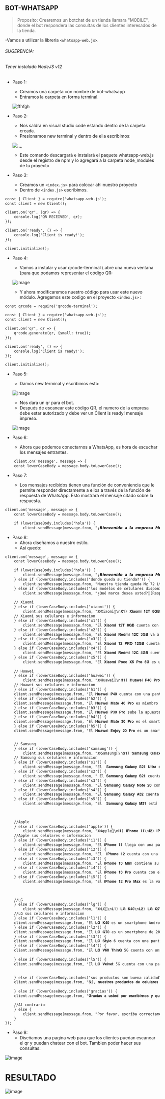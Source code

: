 ## BOT-WHATSAPP

>Proposito: Crearemos un botchat de un tienda llamara "MOBILE", donde el bot respondera las consultas de los clientes interesados de la tienda.

-Vamos a utilizar la libreria `<whatsapp-web.js>`. 

###### SUGERENCIA:
###### Tener instalado NodeJS v12

+ Paso 1: 
    * Creamos una carpeta con nombre de bot-whatsapp
    * Entramos la carpeta en forma terminal.

    ![ffhfgh](https://github.com/MaricarmenCatalinaRaymundoRomero/Bot-Whatsapp/assets/129924045/007677e4-1464-46e8-ba56-505c56f14a4b)


+ Paso 2:
    * Nos saldra en visual studio code estando dentro de la carpeta creada.
    * Presionamos new terminal y dentro de ella escribimos:
   
   ![,,,,](https://github.com/MaricarmenCatalinaRaymundoRomero/Bot-Whatsapp/assets/129924045/47126f02-8522-4477-a1d8-f0126f616ea6)

    * Este comando descargará e instalará el paquete whatsapp-web.js desde el registro de npm y lo agregará a la carpeta node_modules de tu proyecto.
+ Paso 3:
    * Creamos un `<index.js>` para colocar ahi nuestro proyecto
    * Dentro de `<index.js>` escribimos.
    
```html
const { Client } = require('whatsapp-web.js');
const client = new Client();

client.on('qr', (qr) => {
    console.log('QR RECEIVED', qr);
});

client.on('ready', () => {
    console.log('Client is ready!');
});

client.initialize();

``` 
+ Paso 4:
    * Vamos a instalar y usar qrcode-terminal ( abre una nueva ventana )para que podamos representar el código QR:

   ![image](https://github.com/MaricarmenCatalinaRaymundoRomero/Bot-Whatsapp/assets/129924045/82265b17-94eb-45ac-89a9-fd841e3ab24c)

    * Y ahora modificaremos nuestro código para usar este nuevo módulo. Agregamos este codigo en el proyecto `<index.js>` : 

```html
const qrcode = require('qrcode-terminal');

const { Client } = require('whatsapp-web.js');
const client = new Client();

client.on('qr', qr => {
    qrcode.generate(qr, {small: true});
});

client.on('ready', () => {
    console.log('Client is ready!');
});

client.initialize();

```

+ Paso 5:
    * Damos new terminal y escribimos esto:

   ![image](https://github.com/MaricarmenCatalinaRaymundoRomero/Bot-Whatsapp/assets/129924045/f1e30fe7-6dd2-4346-bc73-282fbce61dc3)


    * Nos dara un qr para el bot.
    * Después de escanear este código QR, el numero de la empresa debe estar autorizado y debe ver un Client is ready! mensaje impreso.
    
   ![image](https://github.com/MaricarmenCatalinaRaymundoRomero/Bot-Whatsapp/assets/129924045/5cf96b61-ced0-4168-8309-2a54203956ab)
 
 + Paso 6:
    * Ahora que podemos conectarnos a WhatsApp, es hora de escuchar los mensajes entrantes.

```html
    client.on('message', message => {
    const lowerCaseBody = message.body.toLowerCase();
```

 + Paso 7:
 
     * Los mensajes recibidos tienen una función de conveniencia que le permite responder directamente a ellos a través de la función de respuesta de WhatsApp. Esto mostrará el mensaje citado sobre la respuesta.
     
```html
client.on('message', message => {
    const lowerCaseBody = message.body.toLowerCase();

    if (lowerCaseBody.includes('hola')) {
        client.sendMessage(message.from, "¡𝘽𝙞𝙚𝙣𝙫𝙚𝙣𝙞𝙙𝙤 𝙖 𝙡𝙖 𝙚𝙢𝙥𝙧𝙚𝙨𝙖 𝙈𝙊𝙑𝙄𝙇𝙀!✨\nTenemos más de 2 años de rubro.\n Los mejores precios de celulares que hay en el Peru📲\n\n=>Escribe que preguntas nos quiere decir, por ejemplo:\n-Donde queda su tienda?\n-Los modelos de celulares disponible?\n-Sus productos son buena calidad?\n\nUn bot te estará atendiendo 🤖<3");

```

 + Paso 8:
     * Ahora diseñamos a nuestro estilo.
     * Asi quedo:
```html     
client.on('message', message => {
    const lowerCaseBody = message.body.toLowerCase();

    if (lowerCaseBody.includes('hola')) {
        client.sendMessage(message.from, "¡𝘽𝙞𝙚𝙣𝙫𝙚𝙣𝙞𝙙𝙤 𝙖 𝙡𝙖 𝙚𝙢𝙥𝙧𝙚𝙨𝙖 𝙈𝙊𝙑𝙄𝙇𝙀!✨\nTenemos más de 2 años de rubro.\n Los mejores precios de celulares que hay en el Peru📲\n\n=>Escribe que preguntas nos quiere decir, por ejemplo:\n-Donde queda su tienda?\n-Los modelos de celulares disponible?\n-Sus productos son buena calidad?\n\nUn bot te estará atendiendo 🤖<3");
    } else if (lowerCaseBody.includes('donde queda su tienda?')) {
        client.sendMessage(message.from, "Nuestra tienda queda Mz 72 Lt 9 Et 7/La Pradera 🛒🛍️ \nVisitanos de 11am a 9pm 🚶🏼‍♂️💨");
    } else if (lowerCaseBody.includes('los modelos de celulares disponible?')) {
        client.sendMessage(message.from, "¿Qué marca desea usted?👀(Responde las opciones que están disponibles)\n● Xiaomi\n● Huawei\n● Samsung\n● Apple\n● LG");
    
    // Xiaomi
    } else if (lowerCaseBody.includes('xiaomi')) {
        client.sendMessage(message.from, "》》Xiaomi📱\n𝐗𝟏) 𝐗𝐢𝐚𝐨𝐦𝐢 𝟏𝟐𝐓 𝟖𝐆𝐁\n𝐗𝟐) 𝐗𝐢𝐚𝐨𝐦𝐢 𝐑𝐞𝐝𝐦𝐢 𝟏𝟐𝐂 𝟑𝐆𝐁\n𝐗𝟑) 𝐗𝐢𝐚𝐨𝐦𝐢 𝟏𝟐 𝐏𝐑𝐎 𝟏𝟐𝐆𝐁\n𝐗𝟒) 𝐗𝐢𝐚𝐨𝐦𝐢 𝐑𝐞𝐝𝐦𝐢 𝟏𝟐𝐂 𝟒𝐆𝐁\n𝐗𝟓) 𝐗𝐢𝐚𝐨𝐦𝐢 𝐏𝐨𝐜𝐨 𝐗𝟓 𝐏𝐫𝐨 𝟓𝐆\n(Escribe el nombre del celular que prefieres) 💁🏻‍♀️🛒");
    // Xiaomi sus celulares e informacion
    } else if (lowerCaseBody.includes('x1')) {
        client.sendMessage(message.from, "El 𝐗𝐢𝐚𝐨𝐦𝐢 𝟏𝟐𝐓 𝟖𝐆𝐁 cuenta con una configuración de cámaras increíbles con un sensor principal de 108 MP de Samsung ISOCELL HM6, una batería de 5000 mAh con carga rápida de 120W y una capacidad de 8 RAM - 256 almacenamiento interno.\n💰Su precio lo estamos dejando a solo S/2400");   
    } else if (lowerCaseBody.includes('x2')) {
        client.sendMessage(message.from, "El 𝐗𝐢𝐚𝐨𝐦𝐢 𝐑𝐞𝐝𝐦𝐢 𝟏𝟐𝐂 𝟑𝐆𝐁 va a sorprender a todos los amantes tecnológicos con su pantalla de 6,71 pulgadas con resolución HD+ con una batería de 5000 mAh y su cámara principal de 50MP con IA.\n💰Su precio lo estamos dejando a solo S/521");
    } else if (lowerCaseBody.includes('x3')) {
        client.sendMessage(message.from, "El 𝐗𝐢𝐚𝐨𝐦𝐢 𝟏𝟐 𝐏𝐑𝐎 𝟏𝟐𝐆𝐁 cuenta con una pantalla LTPO AMOLED de 6.73 pulgadas a resolución 1440p y tasa de refresco de 120Hz, el Xiaomi 12 Pro está potenciado por un procesador Snapdragon 8 Gen 1 de Qualcomm, junto con 8GB o 12GB de RAM y 128GB o 256GB de almacenamiento interno no expandible.\n💰Su precio lo estamos dejando a solo S/864");
    } else if (lowerCaseBody.includes('x4')) {
        client.sendMessage(message.from, "El 𝐗𝐢𝐚𝐨𝐦𝐢 𝐑𝐞𝐝𝐦𝐢 𝟏𝟐𝐂 𝟒𝐆𝐁 cuenta con una pantalla Full HD+ de 6.67 pulgadas y una tasa de refresco de 120Hz. En cuanto a la fotografía, tiene una configuración de cámara cuádruple en la parte trasera con sensores de 48MP, 8MP, 2MP y 2MP, y una cámara frontal de 20 megapíxeles.\n💰Su precio lo estamos dejando a solo S/1500");
    } else if (lowerCaseBody.includes('x5')) {
        client.sendMessage(message.from, "El 𝐗𝐢𝐚𝐨𝐦𝐢 𝐏𝐨𝐜𝐨 𝐗𝟓 𝐏𝐫𝐨 𝟓𝐆 es un smartphone Android con una pantalla AMOLED de 6.67 pulgadas a resolución FHD+ y tasa de refresco de 120Hz. La cámara trasera del Poco X5 Pro es triple con un lente principal de 108MP, y su cámara frontal es de 16MP. Una batería de 5000 mAh con carga rápida de 67W.\n💰Su precio lo estamos dejando a solo S/1070 ");
    
    // Huawei
    } else if (lowerCaseBody.includes('huawei')) {
        client.sendMessage(message.from, "》》Huawei📱\n𝐇𝟏) 𝐇𝐮𝐚𝐰𝐞𝐢 𝐏𝟒𝟎 𝐏𝐫𝐨\n𝐇𝟐) 𝐇𝐮𝐚𝐰𝐞𝐢 𝐌𝐚𝐭𝐞 𝟒𝟎 𝐏𝐫𝐨\n𝐇𝟑) 𝐇𝐮𝐚𝐰𝐞𝐢 𝐏𝟑𝟎 𝐏𝐫𝐨\n𝐇𝟒) 𝐇𝐮𝐚𝐰𝐞𝐢 𝐌𝐚𝐭𝐞 𝟑𝟎 𝐏𝐫𝐨\n𝐇𝟓) 𝐇𝐮𝐚𝐰𝐞𝐢 𝐄𝐧𝐣𝐨𝐲 𝟐𝟎 𝐏𝐫𝐨\n(Escribe el nombre del celular que prefieres) 💁🏻‍♀️🛒");
    // Huawei sus celulares e informacion
    } else if (lowerCaseBody.includes('h1')) {
    client.sendMessage(message.from, "El 𝐇𝐮𝐚𝐰𝐞𝐢 𝐏𝟒𝟎 cuenta con una pantalla OLED de 6.58 pulgadas a 1200 x 2640 pixels de resolución y tasa de refresco de 90Hz.Cuenta con una batería de 4200 mAh con soporte para carga rápida tanto inalámbrica como convencional\n💰Su precio lo estamos dejando a solo S/2899");
    } else if (lowerCaseBody.includes('h2')) {
    client.sendMessage(message.from, "El 𝐇𝐮𝐚𝐰𝐞𝐢 𝐌𝐚𝐭𝐞 𝟒𝟎 𝐏𝐫𝐨 es miembro de la serie Mate 40 y cuenta con una pantalla OLED de 6.76 pulgadas a resolución Full HD+.La cámara posterior del Mate 40 Pro es triple, en configuración 50MP + 12MP + 20MP, mientras que la cámara selfie es dual, con un lente de 13 megapixels más un lente TOF 3D que funciona también para reconocimiento de rostro.\n💰Su precio lo estamos dejando a solo S/1899");
    } else if (lowerCaseBody.includes('h3')) {
    client.sendMessage(message.from, "El 𝐇𝐮𝐚𝐰𝐞𝐢 𝐏𝟑𝟎 𝐏𝐫𝐨 sube la apuesta del P30 con una pantalla Full HD+ de 6.47 pulgadas.La cámara del Huawei P30 Pro es cuádruple en configuración 40MP + 20MP + 8MP + TOF, mientras que su cámara frontal es de 32MP. El P30 Pro tiene una batería de 4200 mAh con carga ultra rápida que permite cargar al 70% en 30 minutos.\n💰Su precio lo estamos dejando a solo S/2699");
    } else if (lowerCaseBody.includes('h4')) {
    client.sendMessage(message.from, "El 𝐇𝐮𝐚𝐰𝐞𝐢 𝐌𝐚𝐭𝐞 𝟑𝟎 𝐏𝐫𝐨 es el smartphone más avanzado de la serie Mate 30. Con una pantalla OLED de 6.53 pulgadas a resolución Full HD+.La cámara posterior del Mate 30 Pro es cuádruple de 40 MP + 40 MP + 8 MP, más una cámara TOF 3D, con óptica Leica, y su cámara para selfies es de 32 MP.\n💰Su precio lo estamos dejando a solo S/3379");
    } else if (lowerCaseBody.includes('h5')) {
    client.sendMessage(message.from, "El 𝐇𝐮𝐚𝐰𝐞𝐢 𝐄𝐧𝐣𝐨𝐲 𝟐𝟎 𝐏𝐫𝐨 es un smartphone Android con una pantalla Full HD+ de 6.5 pulgadas.La cámara principal del Enjoy 20 Pro es triple, con un lente principal de 48 MP y lentes secundarios de 8 MP y 2 MP, mientras que su cámara para selfies es de 16 megapixels.\n💰Su precio lo estamos dejando a solo S/1050");


    // Samsung
    } else if (lowerCaseBody.includes('samsung')) {
        client.sendMessage(message.from, "》》Samsung📱\n𝐒𝟏) 𝐒𝐚𝐦𝐬𝐮𝐧𝐠 𝐆𝐚𝐥𝐚𝐱𝐲 𝐒𝟐𝟏 𝐔𝐥𝐭𝐫𝐚\n𝐒𝟐) 𝐒𝐚𝐦𝐬𝐮𝐧𝐠 𝐆𝐚𝐥𝐚𝐱𝐲 𝐒𝟐𝟏\n𝐒𝟑) 𝐒𝐚𝐦𝐬𝐮𝐧𝐠 𝐆𝐚𝐥𝐚𝐱𝐲 𝐍𝐨𝐭𝐞 𝟐𝟎\n𝐒4) 𝐒𝐚𝐦𝐬𝐮𝐧𝐠 𝐆𝐚𝐥𝐚𝐱𝐲 𝐀𝟑𝟐\n𝐒𝟓) 𝐒𝐚𝐦𝐬𝐮𝐧𝐠 𝐆𝐚𝐥𝐚𝐱𝐲 𝐌𝟑𝟏 (Escribe el nombre del celular que prefieres) 💁🏻‍♀️🛒");
    // Samsung sus celulares e informacion
    } else if (lowerCaseBody.includes('s1')) {
        client.sendMessage(message.from, "El  𝐒𝐚𝐦𝐬𝐮𝐧𝐠 𝐆𝐚𝐥𝐚𝐱𝐲 𝐒𝟐𝟏 𝐔𝐥𝐭𝐫𝐚 cuenta con una pantalla Dynamic AMOLED de 6.8 pulgadas a resolución QHD+.La cámara posterior del Galaxy S21 Ultra es mejorada a una cuádruple, con lente principal de 108MP, un lente periscópico de 10MP.\n💰Su precio lo estamos dejando a solo S/2100");
    } else if (lowerCaseBody.includes('s2')) {
        client.sendMessage(message.from, " El 𝐒𝐚𝐦𝐬𝐮𝐧𝐠 𝐆𝐚𝐥𝐚𝐱𝐲 𝐒𝟐𝟏 cuenta con una pantalla Dynamic AMOLED de 6.2 pulgadas a resolución Full HD+. En el posterior del Galaxy S21 observamos una cámara triple con lente wide de 12MP, lente telefoto de 64MP y lente ultrawide de 12MP y al frente la cámara es de 10MP, capaz de capturar video 4K.\n💰Su precio lo estamos dejando a solo S/2800");
    } else if (lowerCaseBody.includes('s3')) {
        client.sendMessage(message.from, "El 𝐒𝐚𝐦𝐬𝐮𝐧𝐠 𝐆𝐚𝐥𝐚𝐱𝐲 𝐍𝐨𝐭𝐞 𝟐𝟎 contiene con una pantalla Super AMOLED de 6.7 pulgadas a resolución Full HD+.La cámara posterior del Galaxy Note 20 es triple, con lentes de 12 MP, 64 MP y 12 MP, mientras que la cámara frontal para selfies es de 10 MP.\n💰Su precio lo estamos dejando a solo S/2159");
    } else if (lowerCaseBody.includes('s4')) {
        client.sendMessage(message.from, "El 𝐒𝐚𝐦𝐬𝐮𝐧𝐠 𝐆𝐚𝐥𝐚𝐱𝐲 𝐀𝟑𝟐 cuenta con una pantalla Infinity-U Super AMOLED de 6.4 pulgadas a resolución Full HD+.En cuanto a cámaras, el Galaxy A32 cuenta con una cámara cuádruple en su posterior, con lentes de 64MP, 8MP, 5MP y 5MP, y su cámara frontal para selfies es de 20 megapixels. \n💰Su precio lo estamos dejando a solo S/1100");
    } else if (lowerCaseBody.includes('s5')) {
        client.sendMessage(message.from, "El  𝐒𝐚𝐦𝐬𝐮𝐧𝐠 𝐆𝐚𝐥𝐚𝐱𝐲 𝐌𝟑𝟏 está potenciado por un procesador Exynos 9611 acompañado de 6GB de memoria RAM con 64GB o 128GB de almacenamiento interno. tiene una cámara para selfies de 32 megapixels, y completa sus características con una enorme batería de 6000 mAh con soporte para carga rápida, lector de huellas, y Android 10 con la interfaz One UI.\n💰Su precio lo estamos dejando a solo S/1100");
    
    
    
    //Apple
    } else if (lowerCaseBody.includes('apple')) {
        client.sendMessage(message.from, "》》Apple📱\n𝐈𝟏) 𝐢𝐏𝐡𝐨𝐧𝐞 𝟏𝟏\n𝐈𝟐) 𝐢𝐏𝐡𝐨𝐧𝐞 𝟏𝟐\n𝐈𝟑) 𝐢𝐏𝐡𝐨𝐧𝐞 𝟏𝟑 𝐌𝐢𝐧𝐢\n𝐈𝟒) 𝐢𝐏𝐡𝐨𝐧𝐞 𝟏𝟑 𝐏𝐫𝐨\n𝐈𝟓) 𝐢𝐏𝐡𝐨𝐧𝐞 𝟏𝟐 𝐏𝐫𝐨 𝐌𝐚𝐱\n(Escribe el nombre del celular que prefieres) 💁🏻‍♀️🛒");
    //Apple sus celulares e informacion
    } else if (lowerCaseBody.includes('i1')) {
        client.sendMessage(message.from, "El 𝐢𝐏𝐡𝐨𝐧𝐞 𝟏𝟏 llega con una pantalla de 6.1 pulgadas con resolución Liquid Retina y potenciado por un procesador Apple A13 Bionic con 64GB, 128GB o 256GB de almacenamiento interno. La cámara posterior del iPhone 11 ahora es dual, con un lente regular de 12 MP y otro gran angular de 12 MP.\n💰Su precio lo estamos dejando a solo S/2199");
    } else if (lowerCaseBody.includes('i2')) {
        client.sendMessage(message.from, "El  𝐢𝐏𝐡𝐨𝐧𝐞 𝟏𝟐 cuenta con una pantalla Super Retina XDR de 6.1 pulgadas de tecnología OLED y está potenciado por el nuevo procesador A14 Bionic. El sistema de cámaras trasero es dual, con dos lentes de 12MP que agregan estabilización óptica de imagen, y varias mejoras de software y la cámara frontal TrueDepth es de 12 MP.\n💰Su precio lo estamos dejando a solo S/2349");
    } else if (lowerCaseBody.includes('i3')) {
        client.sendMessage(message.from, "El 𝐢𝐏𝐡𝐨𝐧𝐞 𝟏𝟑 𝐌𝐢𝐧𝐢 contiene su pantalla de OLED Super Retina XDR de 5.4 pulgadas, el notch que aloja Face ID se reduce un 20 por ciento.El iPhone 13 mini tiene una cámara dual con dos sensores de 12MP, wide y ultrawide respectivamente, con estabilización IBIS, mientras que la cámara selfie también es dual, con un sensor de 12MP y un sensor TrueDepth. \n💰Su precio lo estamos dejando a solo S/4059");
    } else if (lowerCaseBody.includes('i4')) {
        client.sendMessage(message.from, "El 𝐢𝐏𝐡𝐨𝐧𝐞 𝟏𝟑 𝐏𝐫𝐨 cuenta con el procesador A15 Bionic con opciones de 128GB, 256GB, 512GB, y 1TB. La cámara trasera es cuádruple, con tres lentes de 12MP que funcionan como wide, ultrawide y telefoto.La cámara selfie es ultrawide de 12MP. \n💰Su precio lo estamos dejando a solo S/3411");
    } else if (lowerCaseBody.includes('i5')) {
        client.sendMessage(message.from, "El 𝐢𝐏𝐡𝐨𝐧𝐞 𝟏𝟐 𝐏𝐫𝐨 𝐌𝐚𝐱 es la variante con mayor tamaño de pantalla de la serie iPhone 12. Con una pantalla OLED de 6.7 pulgadas, el iPhone 12 Pro Max cuenta con un procesador Apple A14 Bionic con opciones de 128GB, 256GB, o 512GB de almacenamiento, cámara cuádruple con tres lentes de 12 megapixels más un lente TOF 3D de tecnología LiDAR, cámara selfie de 12 megapixels.\n💰Su precio lo estamos dejando a solo S/3799");
    
    
    
    //LG
    } else if (lowerCaseBody.includes('lg')) {
        client.sendMessage(message.from, "》》LG📱\n𝐋𝟏) 𝐋𝐆 𝐊𝟒𝟎\n𝐋𝟐) 𝐋𝐆 𝐐𝟕𝟎\n𝐋𝟑) 𝐋𝐆 𝐒𝐭𝐲𝐥𝐨 𝟔\n𝐋𝟒)𝐋𝐆 𝐕𝟔𝟎 𝐓𝐡𝐢𝐧𝐐\n𝐋𝟓)𝐋𝐆 𝐕𝐞𝐥𝐯𝐞𝐭\n(Escribe el nombre del celular que prefieres) 💁🏻‍♀️🛒");
    //LG sus celulares e informacion
    } else if (lowerCaseBody.includes('l1')) {
    client.sendMessage(message.from, "El 𝐋𝐆 𝐊𝟒𝟎 es un smartphone Android con una pantalla HD+ de 6.1 pulgadas y potenciado por un procesador Mediatek Helio P22 de ocho núcleos, acompañado de 2GB o 3GB de memoria RAM y 32GB de espacio de almacenamiento interno expandible. La cámara principal del LG K40S es dual, de 13 MP + 5 MP y su cámara para selfies es de 13 MP. \n💰Su precio lo estamos dejando a solo S/1079");
    } else if (lowerCaseBody.includes('l2')) {
    client.sendMessage(message.from, "El 𝐋𝐆 𝐐𝟕𝟎 es un smartphone de 2019.Tiene una pantalla IPS LCD de 6.4 pulgadas. La resolución es de 1080 x 2310 y 0 ppi de densidad de píxeles.La cámara frontal es Single con 16 MP. La cámara principal e Triple con 32 MP.Funciona con CPU Octa-core con memoria 64GB 4GB RAM. La batería es de 4000 mAh.Desplázate hacia abajo y descubre todas las características y especificaciones que ofrece este dispositivo.\n💰Su precio lo estamos dejando a solo S/3799");
    } else if (lowerCaseBody.includes('l3')) {
    client.sendMessage(message.from, "El 𝐋𝐆 𝐒𝐭𝐲𝐥𝐨 𝟔 cuenta con una pantalla Full HD+ de 6.8 pulgadas, el LG Stylo 6 está potenciado por un procesador Mediatek Helio P35 acompañado de 3GB de memoria RAM y 64GB de espacio de almacenamiento interno expandible vía microSD. En cuanto a cámaras, posee un arreglo triple en su posterior, con lentes de 13 MP, 5MP y 5 MP, mientras que su cámara frontal es de 13 megapixels. El LG Stylo 6 corre el sistema operativo Android 10.\n💰Su precio lo estamos dejando a solo S/1106");
    } else if (lowerCaseBody.includes('l4')) {
    client.sendMessage(message.from, "El 𝐋𝐆 𝐕𝟔𝟎 𝐓𝐡𝐢𝐧𝐐 5G cuenta con una pantalla POLED Full HD+ de 6.8 pulgadas y potenciado por un procesador Snapdragon 865 junto con 8GB de memoria RAM y 128GB o 256GB de almacenamiento interno. La cámara principal del LG V60 ThinQ 5G es triple, de 64 MP + 13 MP + TOF 3D con estabilización óptica de imagen, mientras que su cámara selfie es de 10 megapixels. \n💰Su precio lo estamos dejando a solo S/870");
    
    } else if (lowerCaseBody.includes('l5')) {
    client.sendMessage(message.from, "El 𝐋𝐆 𝐕𝐞𝐥𝐯𝐞𝐭 5G cuenta con una pantalla P-OLED Full HD+ de 6.8 pulgadas, el Velvet está potenciado por un procesador Snapdragon 765G que provee conectividad 5G, y acompañado de 6GB o 8GB de memoria RAM con 128GB de espacio de almacenamiento interno expandible. La cámara principal del LG Velvet consta de tres lentes de 48 MP, 8 MP, y 5 MP, y su cámara para selfies es de 16 megapixels.\n💰Su precio lo estamos dejando a solo S/1399");

    
    } else if (lowerCaseBody.includes('sus productos son buena calidad?')) {
    client.sendMessage(message.from, "𝐒í, 𝐧𝐮𝐞𝐬𝐭𝐫𝐨𝐬 𝐩𝐫𝐨𝐝𝐮𝐜𝐭𝐨𝐬 𝐝𝐞 𝐜𝐞𝐥𝐮𝐥𝐚𝐫𝐞𝐬 𝐬𝐨𝐧 𝐝𝐞 𝐞𝐱𝐜𝐞𝐥𝐞𝐧𝐭𝐞 𝐜𝐚𝐥𝐢𝐝𝐚𝐝!📱👀.\n Nos esforzamos por ofrecer dispositivos que cumplan con altos estándares de rendimiento, durabilidad y funcionalidad. 💁🏻‍♀️✨");
    
    } else if (lowerCaseBody.includes('gracias')) {
    client.sendMessage(message.from, "𝐆𝐫𝐚𝐜𝐢𝐚𝐬 𝐚 𝐮𝐬𝐭𝐞𝐝 𝐩𝐨𝐫 𝐞𝐬𝐜𝐫𝐢𝐛𝐢𝐫𝐧𝐨𝐬 𝐲 𝐪𝐮𝐞 𝐭𝐞𝐧𝐠𝐚 𝐮𝐧 𝐛𝐮𝐞𝐧 𝐝𝐢𝐚!📱💁🏻‍♀️✨");

    //Al contrario 
    } else {
        client.sendMessage(message.from, "Por favor, escriba correctamente.");
    }
});

```

+ Paso 9:
    * Diseñamos una pagina web para que los clientes puedan escanear el qr y puedan chatear con el bot. Tambien poder hacer sus consultas:
    
![image](https://github.com/MaricarmenCatalinaRaymundoRomero/Bot-Whatsapp/assets/129924045/08336de1-e52e-43a8-ad12-ccdd685a82ce)


# RESULTADO

![image](https://github.com/MaricarmenCatalinaRaymundoRomero/Bot-Whatsapp/assets/129924045/f0b6de6e-0cdf-489e-9196-d3e80223e14e)

